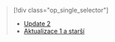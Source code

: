 > [!div class="op_single_selector"]
> * [Update 2](../articles/storsimple/storsimple-manage-volumes-u2.md)
> * [Aktualizace 1 a starší](../articles/storsimple/storsimple-manage-volumes.md)
> 
> 

